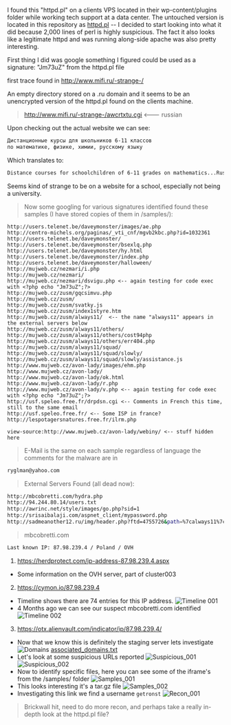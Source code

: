 I found this "httpd.pl" on a clients VPS located in their wp-content/plugins folder while working tech support at a data center. The untouched version is located in this repository as [httpd.pl](https://github.com/dostoevskylabs/OSINT/blob/master/httpd.pl/httpd.pl) -- I decided to start looking into what it did because 2,000 lines of perl is highly suspicious. The fact it also looks like a legitimate httpd and was running along-side apache was also pretty interesting.

First thing I did was google something I figured could be used as a signature: "Jm73uZ" from the httpd.pl file

first trace found in http://www.mifi.ru/-strange-/

An empty directory stored on a .ru domain and it seems to be an unencrypted version of the httpd.pl found on the clients machine.

> http://www.mifi.ru/-strange-/awcrtxtu.cgi <--- russian

Upon checking out the actual website we can see:
```bash
Дистанционные курсы для школьников 6-11 классов
по математике, физике, химии, русскому языку
```
Which translates to:
```bash
Distance courses for schoolchildren of 6-11 grades on mathematics...Russian language
```
Seems kind of strange to be on a website for a school, especially not being a university.

> Now some googling for various signatures identified found these samples (I have stored copies of them in /samples/):
```
http://users.telenet.be/daveymonster/images/ae.php
http://centro-michels.org/paginas/_vti_cnf/mgvb2kbc.php?id=1032361
http://users.telenet.be/daveymonster/
http://users.telenet.be/daveymonster/bsexlq.php
http://users.telenet.be/daveymonster/hy.html
http://users.telenet.be/daveymonster/index.php
http://users.telenet.be/daveymonster/halloween/
http://mujweb.cz/nezmari/i.php
http://mujweb.cz/nezmari/
http://mujweb.cz/nezmari/dsvigu.php <-- again testing for code exec with <?php echo "Jm73uZ";?> 
http://mujweb.cz/zusm/gqcsimvu.php
http://mujweb.cz/zusm/
http://mujweb.cz/zusm/svatky.js
http://mujweb.cz/zusm/index1styre.htm
http://mujweb.cz/zusm/always11/  <-- the name "always11" appears in the external servers below
http://mujweb.cz/zusm/always11/others/
http://mujweb.cz/zusm/always11/others/cost94php
http://mujweb.cz/zusm/always11/others/err404.php
http://mujweb.cz/zusm/always11/squad/
http://mujweb.cz/zusm/always11/squad/slowly/
http://mujweb.cz/zusm/always11/squad/slowly/assistance.js
http://www.mujweb.cz/avon-lady/images/ehm.php
http://www.mujweb.cz/avon-lady/
http://www.mujweb.cz/avon-lady/ok.html
http://www.mujweb.cz/avon-lady/r.php
http://www.mujweb.cz/avon-lady/v.php <-- again testing for code exec with <?php echo "Jm73uZ";?> 
http://usf.speleo.free.fr/drpdsn.cgi <-- Comments in French this time, still to the same email
http://usf.speleo.free.fr/ <-- Some ISP in france?
http://lespotagersnatures.free.fr/ilrm.php

view-source:http://www.mujweb.cz/avon-lady/webiny/ <-- stuff hidden here
```
> E-Mail is the same on each sample regardless of language the comments for the malware are in
```bash
ryglman@yahoo.com
```
> External Servers Found (all dead now):
```bash
http://mbcobretti.com/hydra.php
http://94.244.80.14/users.txt
http://awrinc.net/style/images/go.php?sid=1
http://srisaibalaji.com/aspnet_client/mypassword.php
http://sadmeanother12.ru/img/header.php?ftd=4755726&path=%7calways11%7cothers%7c&sys=UN&wrk=22
```
> mbcobretti.com
```bash
Last known IP: 87.98.239.4 / Poland / OVH
```
1.  https://herdprotect.com/ip-address-87.98.239.4.aspx
  * Some information on the OVH server, part of cluster003
2.  https://cymon.io/87.98.239.4
  * Timeline shows there are 74 entries for this IP address.
    ![Timeline 001](https://i.imgur.com/eyWrKvv.png)
  * 4 Months ago we can see our suspect mbcobretti.com identified
    ![Timeline 002](https://i.imgur.com/6OA6YIb.png)
3.  https://otx.alienvault.com/indicator/ip/87.98.239.4/
  * Now that we know this is definitely the staging server lets investigate
    ![Domains](https://i.imgur.com/IE2TP0i.png)
    [associated_domains.txt](https://github.com/dostoevskylabs/OSINT/blob/master/httpd.pl/associated_domains.txt)
  * Let's look at some suspicious URLs reported
    ![Suspicious_001](https://i.imgur.com/8psjn9f.png)
    ![Suspicious_002](https://i.imgur.com/WEKP3nH.png)
  * Now to identify specific files, here you can see some of the iframe's from the /samples/ folder
    ![Samples_001](https://i.imgur.com/c15sXTW.png)
  * This looks interesting it's a tar.gz file
    ![Samples_002](https://i.imgur.com/a7clATR.png)
  * Investigating this link we find a username `getronst`
    ![Recon_001](https://i.imgur.com/pzhVO9M.png)
    
> Brickwall hit, need to do more recon, and perhaps take a really in-depth look at the httpd.pl file?
